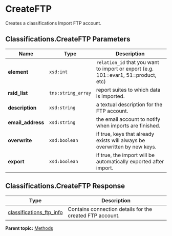 # CreateFTP

Creates a classifications Import FTP account.

## Classifications.CreateFTP Parameters

|Name|Type|Description|
|----|----|-----------|
| **element** | `xsd:int` |  `relation_id` that you want to import or export \(e.g. 101=evar1, 51=product, etc\) |
| **rsid\_list** | `tns:string_array` | report suites to which data is imported. |
| **description** | `xsd:string` | a textual description for the FTP account. |
| **email\_address** | `xsd:string` | the email account to notify when imports are finished. |
| **overwrite** | `xsd:boolean` | if true, keys that already exists will always be overwritten by new keys. |
| **export** | `xsd:boolean` | if true, the import will be automatically exported after import. |

## Classifications.CreateFTP Response

| Type | Description |
|--------|---------------|
| [classifications\_ftp\_info](../data_types/r_classifications_ftp_info.md#) | Contains connection details for the created FTP account. |

**Parent topic:** [Methods](../methods/classifications_methods.md)

